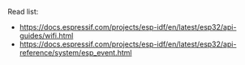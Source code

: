 Read list:
* https://docs.espressif.com/projects/esp-idf/en/latest/esp32/api-guides/wifi.html
* https://docs.espressif.com/projects/esp-idf/en/latest/esp32/api-reference/system/esp_event.html